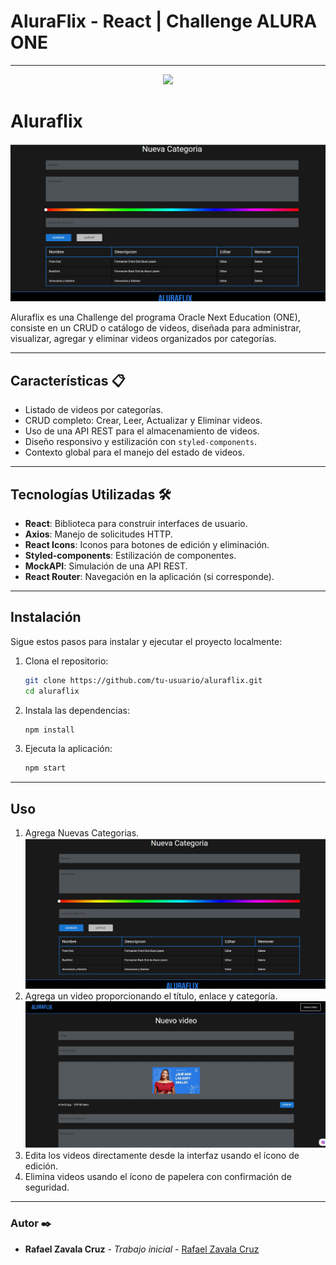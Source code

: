 # AluraFlix - React | Challenge ALURA ONE
---
<p align="center" >
     <img width="800" heigth="400" src="https://user-images.githubusercontent.com/95771285/223715399-35b5f0c4-ebd1-4115-9187-9ec8661f1b2d.png">

</p>

# Aluraflix

![AluraFlix](https://github.com/rzavalamx/alura-flix/blob/main/img/nuevacategoria.jpg)

Aluraflix es una Challenge del programa Oracle Next Education (ONE), consiste en un CRUD o catálogo de videos, diseñada para administrar, visualizar, agregar y eliminar videos organizados por categorías.

---

## **Características 📋**
- Listado de videos por categorías.
- CRUD completo: Crear, Leer, Actualizar y Eliminar videos.
- Uso de una API REST para el almacenamiento de videos.
- Diseño responsivo y estilización con `styled-components`.
- Contexto global para el manejo del estado de videos.

---

## **Tecnologías Utilizadas 🛠️**
- **React**: Biblioteca para construir interfaces de usuario.
- **Axios**: Manejo de solicitudes HTTP.
- **React Icons**: Iconos para botones de edición y eliminación.
- **Styled-components**: Estilización de componentes.
- **MockAPI**: Simulación de una API REST.
- **React Router**: Navegación en la aplicación (si corresponde).

---

## **Instalación**
Sigue estos pasos para instalar y ejecutar el proyecto localmente:

1. Clona el repositorio:
   ```bash
   git clone https://github.com/tu-usuario/aluraflix.git
   cd aluraflix
   ```
2. Instala las dependencias:
   ```bash
   npm install
   ```
3. Ejecuta la aplicación:
   ```bash
   npm start
   ```
---

## **Uso**
1. Agrega Nuevas Categorias.
![AluraFlix](https://github.com/rzavalamx/alura-flix/blob/main/img/nuevacategoria.jpg)
2. Agrega un video proporcionando el título, enlace y categoría.
![AluraFlix](https://github.com/rzavalamx/alura-flix/blob/main/img/nuevovideo.jpg)
3. Edita los videos directamente desde la interfaz usando el ícono de edición.
4. Elimina videos usando el ícono de papelera con confirmación de seguridad.

---

### Autor ✒️  

- **Rafael Zavala Cruz** - _Trabajo inicial_ - [Rafael Zavala Cruz](https://github.com/rzavalamx)
